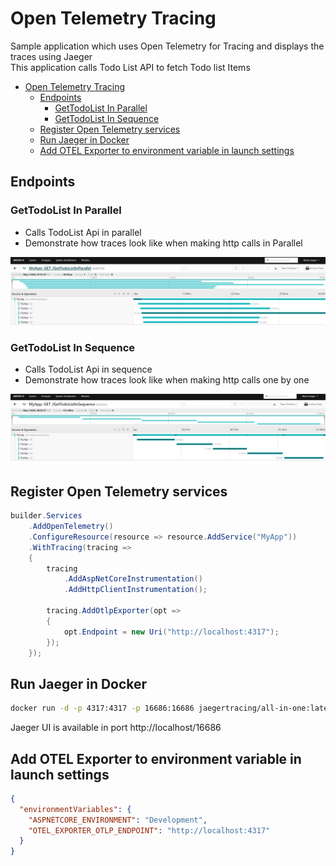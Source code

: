 # Open Telemetry Tracing

Sample application which uses Open Telemetry for Tracing and displays the traces using Jaeger<br>
This application calls Todo List API to fetch Todo list Items


- [Open Telemetry Tracing](#open-telemetry-tracing)
  - [Endpoints](#endpoints)
    - [GetTodoList In Parallel](#gettodolist-in-parallel)
    - [GetTodoList In Sequence](#gettodolist-in-sequence)
  - [Register Open Telemetry services](#register-open-telemetry-services)
  - [Run Jaeger in Docker](#run-jaeger-in-docker)
  - [Add OTEL Exporter to environment variable in launch settings](#add-otel-exporter-to-environment-variable-in-launch-settings)


## Endpoints

### GetTodoList In Parallel
* Calls TodoList Api in parallel
* Demonstrate how traces look like when making http calls in Parallel

![CallsInParallel](CallsInParallel.png)

### GetTodoList In Sequence
* Calls TodoList Api in sequence
* Demonstrate how traces look like when making http calls one by one

![CallsInSequence](CallsInSequence.png)


## Register Open Telemetry services

```csharp
builder.Services
    .AddOpenTelemetry()
    .ConfigureResource(resource => resource.AddService("MyApp"))
    .WithTracing(tracing =>
    {
        tracing
            .AddAspNetCoreInstrumentation()
            .AddHttpClientInstrumentation();

        tracing.AddOtlpExporter(opt =>
        {
            opt.Endpoint = new Uri("http://localhost:4317");
        });
    });
```

## Run Jaeger in Docker
```bash
docker run -d -p 4317:4317 -p 16686:16686 jaegertracing/all-in-one:latest
```
Jaeger UI is available in port http://localhost/16686

## Add OTEL Exporter to environment variable in launch settings

```json
{
  "environmentVariables": {
    "ASPNETCORE_ENVIRONMENT": "Development",
    "OTEL_EXPORTER_OTLP_ENDPOINT": "http://localhost:4317"
  }
}
```
